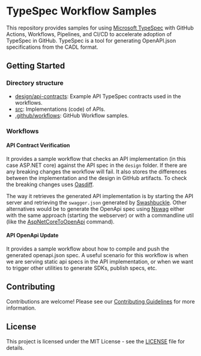 # TypeSpec Workflow Samples

This repository provides samples for using [Microsoft TypeSpec](https://github.com/Microsoft/typespec) with GitHub Actions, Workflows, Pipelines, and CI/CD to accelerate adoption of TypeSpec in GitHub.
TypeSpec is a tool for generating OpenAPI.json specifications from the CADL format. 

## Getting Started

### Directory structure

* [design/api-contracts](/design/api-contracts): Example API TypeSpec contracts used in the workflows.
* [src](/src): Implementations (code) of APIs.
* [.github/workflows](.github/workflows): GitHub Workflow samples.

### Workflows

#### API Contract Verification

It provides a sample workflow that checks an API implementation (in this case ASP.NET core) against the API spec in the `design` folder. If there are any breaking changes the workflow will fail. It also stores the differences between the implementation and the design in GitHub artifacts. To check the breaking changes uses [Oasdiff](https://github.com/Tufin/oasdiff).

The way it retrieves the generated API implementation is by starting the API server and retrieving the `swagger.json` generated by [Swashbuckle](https://learn.microsoft.com/en-us/aspnet/core/tutorials/getting-started-with-swashbuckle?view=aspnetcore-7.0&tabs=visual-studio). Other alternatives would be to generate the OpenApi spec using [Nswag](https://github.com/RicoSuter/NSwag/) either with the same approach (starting the webserver) or with a commandline util (like the [AspNetCoreToOpenApi](https://github.com/RicoSuter/NSwag/wiki/AspNetCoreToOpenApiCommand) command).

#### API OpenApi Update

It provides a sample workflow about how to compile and push the generated openapi.json spec. A useful scenario for this workflow is when we are serving static api specs in the API implementation, or when we want to trigger other utilities to generate SDKs, publish specs, etc.

## Contributing

Contributions are welcome! Please see our [Contributing Guidelines](CONTRIBUTING.md) for more information.

## License

This project is licensed under the MIT License - see the [LICENSE](LICENSE) file for details.

